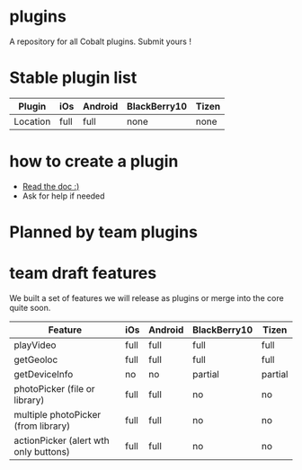 plugins
=======

A repository for all Cobalt plugins. Submit yours !


Stable plugin list 
========

| Plugin           | iOs  | Android | BlackBerry10 | Tizen |
| -------------------- | ---- | ------- | ------------ | ----- |
| Location        | full | full | none | none |





how to create a plugin
=======

 * [Read the doc :)](https://github.com/cobaltians/cobalt/wiki/Creating-plugins)
 * Ask for help if needed



Planned by team plugins
=======




team draft features
=======

We built a set of features we will release as plugins or merge into the core quite soon.

| Feature              | iOs  | Android | BlackBerry10 | Tizen |
| -------------------- | ---- | ------- | ------------ | ----- |
| playVideo        | full | full | full | full |
| getGeoloc            | full | full | full | full |
| getDeviceInfo        | no | no | partial | partial |
| photoPicker (file or library)   | full | full | no | no |
| multiple photoPicker (from library)   | full | full | no | no |
| actionPicker (alert wth only buttons)    | full | full | no | no |

